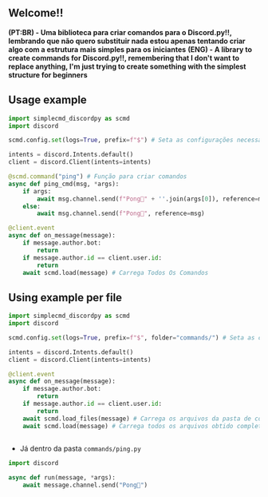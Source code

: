 ## **Welcome!!**

**(PT:BR) - Uma biblioteca para criar comandos para o Discord.py!!, lembrando que não quero substituir nada estou apenas tentando criar algo com a estrutura mais simples para os iniciantes**
**(ENG) - A library to create commands for Discord.py!!, remembering that I don't want to replace anything, I'm just trying to create something with the simplest structure for beginners**

## Usage example
```python
import simplecmd_discordpy as scmd
import discord

scmd.config.set(logs=True, prefix=f"$") # Seta as configurações necessárias

intents = discord.Intents.default()
client = discord.Client(intents=intents)

@scmd.command("ping") # Função para criar comandos
async def ping_cmd(msg, *args):
    if args:
        await msg.channel.send(f"Pong🏓" + ''.join(args[0]), reference=msg)
    else:
        await msg.channel.send(f"Pong🏓", reference=msg)

@client.event
async def on_message(message):
    if message.author.bot:
        return
    if message.author.id == client.user.id:
        return
    await scmd.load(message) # Carrega Todos Os Comandos
```

## Using example per file
```python
import simplecmd_discordpy as scmd
import discord

scmd.config.set(logs=True, prefix=f"$", folder="commands/") # Seta as configurações necessárias

intents = discord.Intents.default()
client = discord.Client(intents=intents)

@client.event
async def on_message(message):
    if message.author.bot:
        return
    if message.author.id == client.user.id:
        return
    await scmd.load_files(message) # Carrega os arquivos da pasta de comandos
    await scmd.load(message) # Carrega todos os arquivos obtido completamente
    
```

* Já dentro da pasta `commands/ping.py`
```python
import discord

async def run(message, *args):
    await message.channel.send("Pong🏓")
```